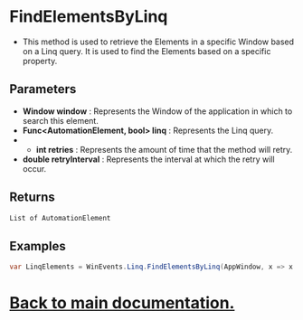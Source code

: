 # FindElementsByLinq

* This method is used to retrieve the Elements in a specific Window based on a Linq query. It is used to find the Elements based on a specific property.

## Parameters

* **Window window** : Represents the Window of the application in which to search this element.
* **Func<AutomationElement, bool> linq** : Represents the Linq query.
* * **int retries** : Represents the amount of time that the method will retry.
* **double retryInterval** : Represents the interval at which the retry will occur.

## Returns

```csharp
List of AutomationElement
```

## Examples

```csharp
var LinqElements = WinEvents.Linq.FindElementsByLinq(AppWindow, x => x.Name == "Address bar");
```

# [Back to main documentation.](https://github.com/ALaurian/Flanium/blob/main/Documentation/LibraryDB.md)
